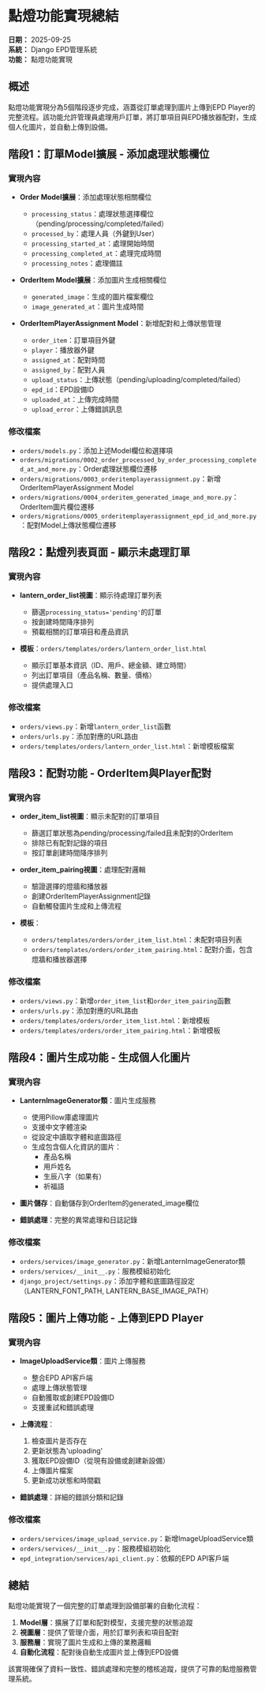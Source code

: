 # 點燈功能實現總結

**日期：** 2025-09-25  
**系統：** Django EPD管理系統  
**功能：** 點燈功能實現  

## 概述

點燈功能實現分為5個階段逐步完成，涵蓋從訂單處理到圖片上傳到EPD Player的完整流程。該功能允許管理員處理用戶訂單，將訂單項目與EPD播放器配對，生成個人化圖片，並自動上傳到設備。

## 階段1：訂單Model擴展 - 添加處理狀態欄位

### 實現內容
- **Order Model擴展**：添加處理狀態相關欄位
  - `processing_status`：處理狀態選擇欄位（pending/processing/completed/failed）
  - `processed_by`：處理人員（外鍵到User）
  - `processing_started_at`：處理開始時間
  - `processing_completed_at`：處理完成時間
  - `processing_notes`：處理備註

- **OrderItem Model擴展**：添加圖片生成相關欄位
  - `generated_image`：生成的圖片檔案欄位
  - `image_generated_at`：圖片生成時間

- **OrderItemPlayerAssignment Model**：新增配對和上傳狀態管理
  - `order_item`：訂單項目外鍵
  - `player`：播放器外鍵
  - `assigned_at`：配對時間
  - `assigned_by`：配對人員
  - `upload_status`：上傳狀態（pending/uploading/completed/failed）
  - `epd_id`：EPD設備ID
  - `uploaded_at`：上傳完成時間
  - `upload_error`：上傳錯誤訊息

### 修改檔案
- `orders/models.py`：添加上述Model欄位和選擇項
- `orders/migrations/0002_order_processed_by_order_processing_completed_at_and_more.py`：Order處理狀態欄位遷移
- `orders/migrations/0003_orderitemplayerassignment.py`：新增OrderItemPlayerAssignment Model
- `orders/migrations/0004_orderitem_generated_image_and_more.py`：OrderItem圖片欄位遷移
- `orders/migrations/0005_orderitemplayerassignment_epd_id_and_more.py`：配對Model上傳狀態欄位遷移

## 階段2：點燈列表頁面 - 顯示未處理訂單

### 實現內容
- **lantern_order_list視圖**：顯示待處理訂單列表
  - 篩選`processing_status='pending'`的訂單
  - 按創建時間降序排列
  - 預載相關的訂單項目和產品資訊

- **模板**：`orders/templates/orders/lantern_order_list.html`
  - 顯示訂單基本資訊（ID、用戶、總金額、建立時間）
  - 列出訂單項目（產品名稱、數量、價格）
  - 提供處理入口

### 修改檔案
- `orders/views.py`：新增`lantern_order_list`函數
- `orders/urls.py`：添加對應的URL路由
- `orders/templates/orders/lantern_order_list.html`：新增模板檔案

## 階段3：配對功能 - OrderItem與Player配對

### 實現內容
- **order_item_list視圖**：顯示未配對的訂單項目
  - 篩選訂單狀態為pending/processing/failed且未配對的OrderItem
  - 排除已有配對記錄的項目
  - 按訂單創建時間降序排列

- **order_item_pairing視圖**：處理配對邏輯
  - 驗證選擇的燈牆和播放器
  - 創建OrderItemPlayerAssignment記錄
  - 自動觸發圖片生成和上傳流程

- **模板**：
  - `orders/templates/orders/order_item_list.html`：未配對項目列表
  - `orders/templates/orders/order_item_pairing.html`：配對介面，包含燈牆和播放器選擇

### 修改檔案
- `orders/views.py`：新增`order_item_list`和`order_item_pairing`函數
- `orders/urls.py`：添加對應的URL路由
- `orders/templates/orders/order_item_list.html`：新增模板
- `orders/templates/orders/order_item_pairing.html`：新增模板

## 階段4：圖片生成功能 - 生成個人化圖片

### 實現內容
- **LanternImageGenerator類**：圖片生成服務
  - 使用Pillow庫處理圖片
  - 支援中文字體渲染
  - 從設定中讀取字體和底圖路徑
  - 生成包含個人化資訊的圖片：
    - 產品名稱
    - 用戶姓名
    - 生辰八字（如果有）
    - 祈福語

- **圖片儲存**：自動儲存到OrderItem的generated_image欄位
- **錯誤處理**：完整的異常處理和日誌記錄

### 修改檔案
- `orders/services/image_generator.py`：新增LanternImageGenerator類
- `orders/services/__init__.py`：服務模組初始化
- `django_project/settings.py`：添加字體和底圖路徑設定（LANTERN_FONT_PATH, LANTERN_BASE_IMAGE_PATH）

## 階段5：圖片上傳功能 - 上傳到EPD Player

### 實現內容
- **ImageUploadService類**：圖片上傳服務
  - 整合EPD API客戶端
  - 處理上傳狀態管理
  - 自動獲取或創建EPD設備ID
  - 支援重試和錯誤處理

- **上傳流程**：
  1. 檢查圖片是否存在
  2. 更新狀態為'uploading'
  3. 獲取EPD設備ID（從現有設備或創建新設備）
  4. 上傳圖片檔案
  5. 更新成功狀態和時間戳

- **錯誤處理**：詳細的錯誤分類和記錄

### 修改檔案
- `orders/services/image_upload_service.py`：新增ImageUploadService類
- `orders/services/__init__.py`：服務模組初始化
- `epd_integration/services/api_client.py`：依賴的EPD API客戶端

## 總結

點燈功能實現了一個完整的訂單處理到設備部署的自動化流程：

1. **Model層**：擴展了訂單和配對模型，支援完整的狀態追蹤
2. **視圖層**：提供了管理介面，用於訂單列表和項目配對
3. **服務層**：實現了圖片生成和上傳的業務邏輯
4. **自動化流程**：配對後自動生成圖片並上傳到EPD設備

該實現確保了資料一致性、錯誤處理和完整的稽核追蹤，提供了可靠的點燈服務管理系統。